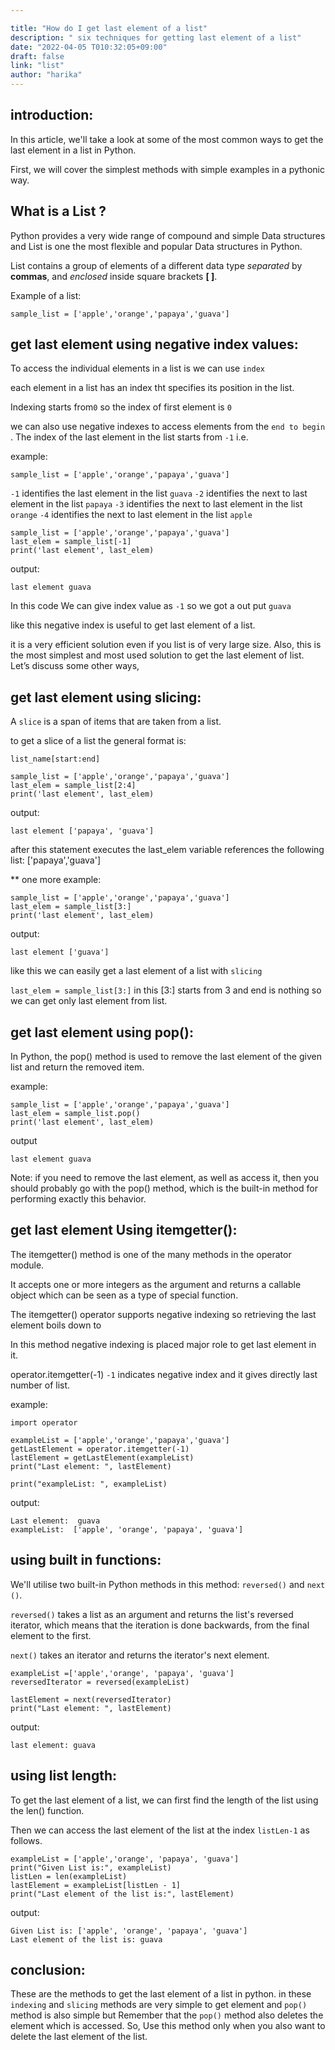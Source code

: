 ```yaml
---

title: "How do I get last element of a list"
description: " six techniques for getting last element of a list"
date: "2022-04-05 T010:32:05+09:00"
draft: false
link: "list"
author: "harika"
---
```


## introduction:

In this article, we'll take a look at some of the most common ways to get the last element in a list in Python.

First, we will cover the simplest methods with simple examples in a pythonic way.

## What is a List ?

Python provides a very wide range of compound and simple Data structures and List is one the most flexible and popular Data structures in Python.

List contains a group of elements of a different data type *separated* by **commas**, and *enclosed* inside square brackets **[ ]**. 

Example of a list:

```
sample_list = ['apple','orange','papaya','guava']

```
## get last element using negative index values:

To access the individual elements in a list is we can use `index`

each element in a list has an index tht specifies its position in the list.

Indexing starts from`0` so the index of first element is `0`

we can also use negative indexes to access elements from the `end to begin `. The index of the last element in the list starts from `-1`
i.e.
 
example:

```
sample_list = ['apple','orange','papaya','guava']
```
`-1` identifies the last element in the list `guava`
`-2` identifies the next to last element in the list `papaya`
`-3` identifies the next to last element in the list `orange`
`-4` identifies the next to last element in the list  `apple`

```
sample_list = ['apple','orange','papaya','guava']
last_elem = sample_list[-1]
print('last element', last_elem)
```
output:
```
last element guava

```
In this code We can give index value as `-1` so we got a out put `guava`

like this negative index is useful to get last element of a list.

it is a very efficient solution even if you list is of very large size. Also, this is the most simplest and most used solution to get the last element of list. Let’s discuss some other ways,

## get last element using slicing:

A `slice` is a span of items that are taken from a list.

to get a slice of a list the general format is:
```
list_name[start:end]
```


```
sample_list = ['apple','orange','papaya','guava']
last_elem = sample_list[2:4]
print('last element', last_elem)

```
output:
```
last element ['papaya', 'guava']
```

after this statement executes the last_elem variable references the following list:
['papaya','guava']

** one more example:

```
sample_list = ['apple','orange','papaya','guava']
last_elem = sample_list[3:]
print('last element', last_elem)
```
output:
```
last element ['guava']
```
like this we can easily get a last element of a list with `slicing`

`last_elem = sample_list[3:]` in this [3:] starts from 3 and end is nothing so we can get only last element from list.

## get last element using pop():

In Python, the pop() method is used to remove the last element of the given list and return the removed item.

example:
```
sample_list = ['apple','orange','papaya','guava']
last_elem = sample_list.pop()
print('last element', last_elem)
```
output
```
last element guava
```
Note:
if you need to remove the last element, as well as access it, then you should probably go with the pop() method, which is the built-in method for performing exactly this behavior.

## get last element Using itemgetter():

The itemgetter() method is one of the many methods in the operator module. 

It accepts one or more integers as the argument and returns a callable object which can be seen as a type of special function.

The itemgetter() operator supports negative indexing so retrieving the last element boils down to

In this method negative indexing is placed major role to get last element in it.

operator.itemgetter(-1) `-1` indicates negative index and it gives directly last number of list.

example:
```
import operator

exampleList = ['apple','orange','papaya','guava']
getLastElement = operator.itemgetter(-1)
lastElement = getLastElement(exampleList)
print("Last element: ", lastElement)

print("exampleList: ", exampleList)

```
output:

```
Last element:  guava
exampleList:  ['apple', 'orange', 'papaya', 'guava']
```
## using built in functions:

We'll utilise two built-in Python methods in this method: `reversed()` and `next ()`.

`reversed()` takes a list as an argument and returns the list's reversed iterator, which means that the iteration is done backwards, from the final element to the first. 

`next()` takes an iterator and returns the iterator's next element.

```
exampleList =['apple','orange', 'papaya', 'guava']
reversedIterator = reversed(exampleList)

lastElement = next(reversedIterator)
print("Last element: ", lastElement)

```
output:
```
last element: guava

```

## using list length:

To get the last element of a list, we can first find the length of the list using the len() function.

Then we can access the last element of the list at the index `listLen-1` as follows.

```
exampleList = ['apple','orange', 'papaya', 'guava']
print("Given List is:", exampleList)
listLen = len(exampleList)
lastElement = exampleList[listLen - 1]
print("Last element of the list is:", lastElement)
```
output:
```
Given List is: ['apple', 'orange', 'papaya', 'guava']
Last element of the list is: guava
```

## conclusion:

These are the methods to get the last element of a list in python.
in these `indexing`  and `slicing` methods are very simple to get element and `pop()` method is also simple but Remember that the `pop()` method also deletes the element which is accessed. So, Use this method only when you also want to delete the last element of the list. 















